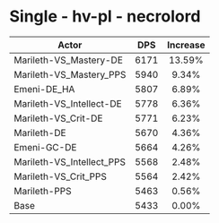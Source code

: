 # Single - hv-pl - necrolord
| Actor | DPS | Increase |
|---|:---:|:---:|
|Marileth-VS_Mastery-DE|6171|13.59%|
|Marileth-VS_Mastery_PPS|5940|9.34%|
|Emeni-DE_HA|5807|6.89%|
|Marileth-VS_Intellect-DE|5778|6.36%|
|Marileth-VS_Crit-DE|5771|6.23%|
|Marileth-DE|5670|4.36%|
|Emeni-GC-DE|5664|4.26%|
|Marileth-VS_Intellect_PPS|5568|2.48%|
|Marileth-VS_Crit_PPS|5564|2.42%|
|Marileth-PPS|5463|0.56%|
|Base|5433|0.00%|
